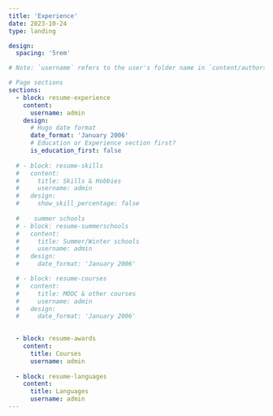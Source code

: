 ```yaml
---
title: 'Experience'
date: 2023-10-24
type: landing

design:
  spacing: '5rem'

# Note: `username` refers to the user's folder name in `content/authors/`

# Page sections
sections:
  - block: resume-experience
    content:
      username: admin
    design:
      # Hugo date format
      date_format: 'January 2006'
      # Education or Experience section first?
      is_education_first: false
  
  # - block: resume-skills
  #   content:
  #     title: Skills & Hobbies
  #     username: admin
  #   design:
  #     show_skill_percentage: false
  
  #    summer schools
  # - block: resume-summerschools
  #   content:
  #     title: Summer/Winter schools
  #     username: admin
  #   design:
  #     date_format: 'January 2006' 

  # - block: resume-courses
  #   content:
  #     title: MOOC & other courses
  #     username: admin
  #   design:
  #     date_format: 'January 2006' 

  
  - block: resume-awards
    content:
      title: Courses
      username: admin
  
  - block: resume-languages
    content:
      title: Languages
      username: admin
---
```

